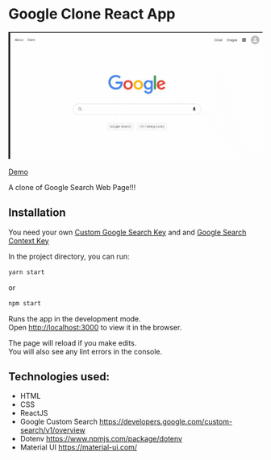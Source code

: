 # Google Clone React App

![Google-Clone](/google-clone-2.gif)

[Demo](https://clone-12906.web.app/)

A clone of Google Search Web Page!!! 

## Installation

You need your own [Custom Google Search Key](https://developers.google.com/custom-search/v1/overview) and 
and [Google Search Context Key](https://developers.google.com/custom-search/v1/overview)<br />


In the project directory, you can run: 

```bash
yarn start
```
 or

```bash
npm start
```

Runs the app in the development mode. <br />
Open [http://localhost:3000](http://localhost:3000) to view it in the browser.

The page will reload if you make edits.<br />
You will also see any lint errors in the console.



## Technologies used:
* HTML
* CSS
* ReactJS
* Google Custom Search https://developers.google.com/custom-search/v1/overview
* Dotenv https://www.npmjs.com/package/dotenv
* Material UI https://material-ui.com/

